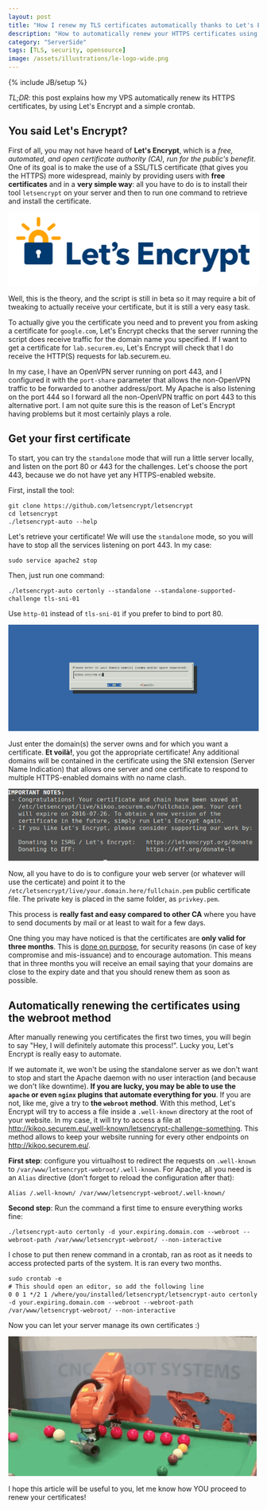 ```yaml
---
layout: post
title: "How I renew my TLS certificates automatically thanks to Let's Encrypt"
description: "How to automatically renew your HTTPS certificates using Let's Encrypt and its webroot method"
category: "ServerSide"
tags: [TLS, security, opensource]
image: /assets/illustrations/le-logo-wide.png
---
```

{% include JB/setup %}

*TL;DR*: this post explains how my VPS automatically renew its HTTPS
certificates, by using Let's Encrypt and a simple crontab.

## You said Let's Encrypt?

First of all, you may not have heard of **Let's Encrypt**, which is a *free,
automated, and open certificate authority (CA), run for the public's benefit*.
One of its goal is to make the use of a SSL/TLS certificate (that gives you the
HTTPS) more widespread, mainly by providing users with **free certificates** and
in a **very simple way**: all you have to do is to install their tool
`letsencrypt` on your server and then to run one command to retrieve and install
the certificate.

![Let's Encrypt gives you free certificates in a very simple way](/assets/illustrations/le-logo-wide.png)

Well, this is the theory, and the script is still in beta so it may require a
bit of tweaking to actually receive your certificate, but it is still a very
easy task.

To actually give you the certificate you need and to prevent you from asking a
certificate for `google.com`, Let's Encrypt checks that the server running the
script does receive traffic for the domain name you specified. If I want to get
a certificate for `lab.securem.eu`, Let's Encrypt will check that I do receive
the HTTP(S) requests for lab.securem.eu.

In my case, I have an OpenVPN server running on port 443, and I configured it
with the `port-share` parameter that allows the non-OpenVPN traffic to be
forwarded to another address/port. My Apache is also listening on the port 444
so I forward all the non-OpenVPN traffic on port 443 to this alternative port. I
am not quite sure this is the reason of Let's Encrypt having problems but it
most certainly plays a role.

## Get your first certificate

To start, you can try the `standalone` mode that will run a little server
locally, and listen on the port 80 or 443 for the challenges. Let's choose the
port 443, because we do not have yet any HTTPS-enabled website.

First, install the tool:

    git clone https://github.com/letsencrypt/letsencrypt
    cd letsencrypt
    ./letsencrypt-auto --help


Let's retrieve your certificate! We will use the `standalone` mode, so you will
have to stop all the services listening on port 443. In my case:

    sudo service apache2 stop

Then, just run one command:

    ./letsencrypt-auto certonly --standalone --standalone-supported-challenge tls-sni-01

Use `http-01` instead of `tls-sni-01` if you prefer to bind to port 80.

![The script will ask you the domain(s) you want to register](/assets/illustrations/LetsEncryptStandalone.png)

Just enter the domain(s) the server owns and for which you want a certificate.
**Et voilà!**, you got the appropriate certificate! Any additional domains will
be contained in the certificate using the SNI extension (Server Name Indication)
that allows one server and one certificate to respond to multiple HTTPS-enabled
domains with no name clash.

![The certificate is now available](/assets/illustrations/LetsEncryptSuccess.png)

Now, all you have to do is to configure your web server (or whatever will use
the certicate) and point it to the
`/etc/letsencrypt/live/your.domain.here/fullchain.pem` public certificate file.
The private key is placed in the same folder, as `privkey.pem`.

This process is **really fast and easy compared to other CA** where you have to
send documents by mail or at least to wait for a few days.

One thing you may have noticed is that the certificates are **only valid for
three months**. This is [done on
purpose](https://letsencrypt.org/2015/11/09/why-90-days.html), for security
reasons (in case of key compromise and mis-issuance) and to encourage
automation. This means that in three months you will receive an email saying
that your domains are close to the expiry date and that you should renew them as
soon as possible.

## Automatically renewing the certificates using the webroot method

After manually renewing you certificates the first two times, you will begin to
say "Hey, I will definitely automate this process!". Lucky you, Let's Encrypt is
really easy to automate.

If we automate it, we won't be using the standalone server as we don't want to
stop and start the Apache daemon with no user interaction (and because we don't
like downtime). **If you are lucky, you may be able to use the `apache` or even
`nginx` plugins that automate everything for you**. If you are not, like me,
give a try to **the `webroot` method**. With this method, Let's Encrypt will try
to access a file inside a `.well-known` directory at the root of your website.
In my case, it will try to access a file at
http://kikoo.securem.eu/.well-known/letsencrypt-challenge-something. This method
allows to keep your website running for every other endpoints on
http://kikoo.securem.eu/.

**First step**: configure you virtualhost to redirect the requests on
`.well-known` to `/var/www/letsencrypt-webroot/.well-known`. For Apache, all you
need is an `Alias` directive (don't forget to reload the configuration after
that):

    Alias /.well-known/ /var/www/letsencrypt-webroot/.well-known/

**Second step**: Run the command a first time to ensure everything works fine:

    ./letsencrypt-auto certonly -d your.expiring.domain.com --webroot --webroot-path /var/www/letsencrypt-webroot/ --non-interactive

I chose to put then renew command in a crontab, ran as root as it needs to
access protected parts of the system. It is ran every two months.

    sudo crontab -e
    # This should open an editor, so add the following line
    0 0 1 */2 1 /where/you/installed/letsencrypt/letsencrypt-auto certonly -d your.expiring.domain.com --webroot --webroot-path /var/www/letsencrypt-webroot/ --non-interactive

Now you can let your server manage its own certificates :)

![Now just hope this will work](/assets/illustrations/robot-automation.gif)

I hope this article will be useful to you, let me know how YOU proceed to renew
your certificates!

